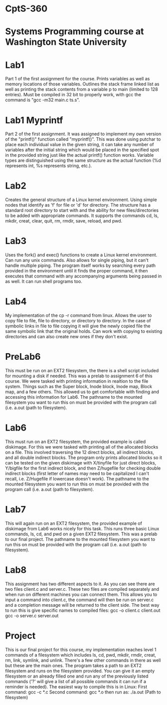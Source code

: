 # CptS-360
# Systems Programming course at Washington State University

# Lab1
Part 1 of the first assignment for the course. Prints variables as well as memory locations of those variables. Outlines the stack frame linked list as well as printing the stack contents from a variable p to main (limited to 128 entries). Must be compiled in 32 bit to properly work, with gcc the command is "gcc -m32 main.c ts.s".

# Lab1 Myprintf
Part 2 of the first assignment. It was assigned to implement my own version of the "printf()" function called "myprintf()". This was done using putchar to place each individual value in the given string, it can take any number of variables after the initial string which would be placed in the specified spot in the provided string just like the actual printf() function works. Variable types are distinguished using the same structure as the actual function (%d represents int, %s represents string, etc.).

# Lab2
Creates the general structure of a Linux kernel environment. Using simple nodes that identify as 'f' for file or 'd' for directory. The structure has a standard root directory to start with and the ability for new files/directories to be added with appropriate commands. It supports the commands cd, ls, mkdir, creat, clear, quit, rm, rmdir, save, reload, and pwd.

# Lab3
Uses the fork() and exec() functions to create a Linux kernel environment. Can run any unix commands. Also allows for single piping, but it can't handle multiple piping. The program itself works by searching every path provided in the environment until it finds the proper command, it then executes that command with any accompanying arguments being passed in as well. It can run shell programs too. 

# Lab4
My implementation of the cp -r command from linux. Allows the user to copy file to file, file to directory, or directory to directory. In the case of symbolic links in file to file copying it will give the newly copied file the same symbolic link that the original holds. Can work with copying to existing directories and can also create new ones if they don't exist.

# PreLab6 
This must be run on an EXT2 filesystem, the there is a shell script included for mounting a disk if needed. This was a prelab to assignment 6 of this course. We were tasked with printing information in realtion to the file system. Things such as the Super block, Inode block, Inode map, Block map, and a few others. This allowed us to get comfortable with finding and accessing this information for Lab6. The pathname to the mounted filesystem you want to run this on must be provided with the program call (i.e. a.out (path to filesystem). 

# Lab6
This must run on an EXT2 filesystem, the provided example is called diskimage. For this we were tasked with printing all of the allocated blocks on a file. This involved traversing the 12 direct blocks, all indirect blocks, and all double indirect blocks. The program only prints allocated blocks so it can be tested on the given diskimage with X/tinyfile for just direct blocks, Y/bigfile for the first indirect block, and then Z/hugefile for checking double indirect blocks (first letter of names may need to be capitalized I can't recall, i.e. Z/Hugefile if lowercase doesn't work). The pathname to the mounted filesystem you want to run this on must be provided with the program call (i.e. a.out (path to filesystem). 

# Lab7
This will again run on an EXT2 filesystem, the provided example of diskimage from Lab6 works nicely for this task. This runs three basic Linux commands, ls, cd, and pwd on a given EXT2 filesystem. This was a prelab to our final project. The pathname to the mounted filesystem you want to run this on must be provided with the program call (i.e. a.out (path to filesystem). 

# Lab8
This assignment has two different aspects to it. As you can see there are two files client.c and server.c. These two files are compiled separately and when run on different machines you can connect them. This allows you to input a command into client.c, the command will then be run on server.c and a completion message will be returned to the client side. The best way to run this is give specific names to compiled files:
gcc -o client.c client.out
gcc -o server.c server.out

# Project
This is our final project for this course, my implementation reaches level 1 commands of a filesystem which includes ls, cd, pwd, mkdir, rmdir, creat, rm, link, symlink, and unlink. There's a few other commands in there as well but these are the main ones. The program takes a path to an EXT2 filesystem and runs on the filesystem provided. You can give it an empty filesystem or an already filled one and run any of the previously listed commands ('?' will give a list of all possible commands it can run if a reminder is needed). The easiest way to compile this is in Linux:
First command: gcc -c *.c
Second command: gcc *.o
then run as: ./a.out (Path to filesystem)
